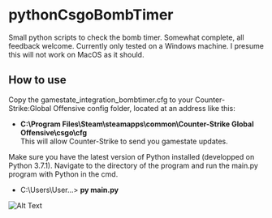 # pythonCsgoBombTimer
Small python scripts to check the bomb timer. Somewhat complete, all feedback welcome.
Currently only tested on a Windows machine. I presume this will not work on MacOS as it should.

## How to use

Copy the gamestate_integration_bombtimer.cfg to your Counter-Strike:Global Offensive config folder, located at an address like this:
- **C:\Program Files\Steam\steamapps\common\Counter-Strike Global Offensive\csgo\cfg**<br>
This will allow Counter-Strike to send you gamestate updates.

Make sure you have the latest version of Python installed (developped on Python 3.7.1).
Navigate to the directory of the program and run the main.py program with Python in the cmd.
- C:\Users\User...> **py main.py**

![Alt Text](https://i.imgur.com/FMQIoSb.png?1)
